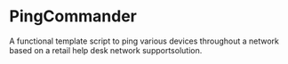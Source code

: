 # PingCommander
A functional template script to ping various devices throughout a network based on a retail help desk network supportsolution.
